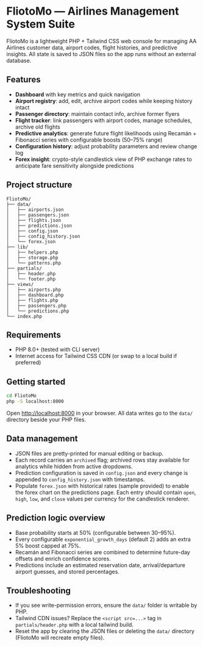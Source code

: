 # FliotoMo — Airlines Management System Suite

FliotoMo is a lightweight PHP + Tailwind CSS web console for managing AA Airlines customer data, airport codes, flight histories, and predictive insights. All state is saved to JSON files so the app runs without an external database.

## Features

- **Dashboard** with key metrics and quick navigation
- **Airport registry**: add, edit, archive airport codes while keeping history intact
- **Passenger directory**: maintain contact info, archive former flyers
- **Flight tracker**: link passengers with airport codes, manage schedules, archive old flights
- **Predictive analytics**: generate future flight likelihoods using Recamán + Fibonacci series with configurable boosts (50–75% range)
- **Configuration history**: adjust probability parameters and review change log
- **Forex insight**: crypto-style candlestick view of PHP exchange rates to anticipate fare sensitivity alongside predictions

## Project structure

```
FliotoMo/
├── data/
│   ├── airports.json
│   ├── passengers.json
│   ├── flights.json
│   ├── predictions.json
│   ├── config.json
│   ├── config_history.json
│   └── forex.json
├── lib/
│   ├── helpers.php
│   ├── storage.php
│   └── patterns.php
├── partials/
│   ├── header.php
│   └── footer.php
├── views/
│   ├── airports.php
│   ├── dashboard.php
│   ├── flights.php
│   ├── passengers.php
│   └── predictions.php
└── index.php
```

## Requirements

- PHP 8.0+ (tested with CLI server)
- Internet access for Tailwind CSS CDN (or swap to a local build if preferred)

## Getting started

```bash
cd FliotoMo
php -S localhost:8000
```

Open <http://localhost:8000> in your browser. All data writes go to the `data/` directory beside your PHP files.

## Data management

- JSON files are pretty-printed for manual editing or backup.
- Each record carries an `archived` flag; archived rows stay available for analytics while hidden from active dropdowns.
- Prediction configuration is saved in `config.json` and every change is appended to `config_history.json` with timestamps.
- Populate `forex.json` with historical rates (sample provided) to enable the forex chart on the predictions page. Each entry should contain `open`, `high`, `low`, and `close` values per currency for the candlestick renderer.

## Prediction logic overview

- Base probability starts at 50% (configurable between 30–95%).
- Every configurable `exponential_growth_days` (default 2) adds an extra 5% boost capped at 75%.
- Recamán and Fibonacci series are combined to determine future-day offsets and enrich confidence scores.
- Predictions include an estimated reservation date, arrival/departure airport guesses, and stored percentages.

## Troubleshooting

- If you see write-permission errors, ensure the `data/` folder is writable by PHP.
- Tailwind CDN issues? Replace the `<script src=...>` tag in `partials/header.php` with a local tailwind build.
- Reset the app by clearing the JSON files or deleting the `data/` directory (FliotoMo will recreate empty files).
